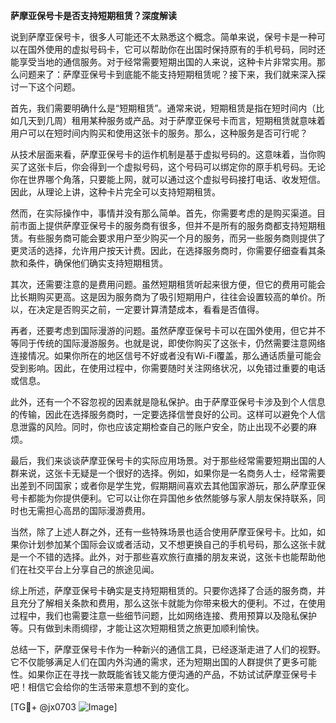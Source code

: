 **萨摩亚保号卡是否支持短期租赁？深度解读**

说到萨摩亚保号卡，很多人可能还不太熟悉这个概念。简单来说，保号卡是一种可以在国外使用的虚拟号码卡，它可以帮助你在出国时保持原有的手机号码，同时还能享受当地的通信服务。对于经常需要短期出国的人来说，这种卡片非常实用。那么问题来了：萨摩亚保号卡到底能不能支持短期租赁呢？接下来，我们就来深入探讨一下这个问题。

首先，我们需要明确什么是“短期租赁”。通常来说，短期租赁是指在短时间内（比如几天到几周）租用某种服务或产品。对于萨摩亚保号卡而言，短期租赁就意味着用户可以在短时间内购买和使用这张卡的服务。那么，这种服务是否可行呢？

从技术层面来看，萨摩亚保号卡的运作机制是基于虚拟号码的。这意味着，当你购买了这张卡后，你会得到一个虚拟号码，这个号码可以绑定你的原手机号码。无论你在世界哪个角落，只要能上网，就可以通过这个虚拟号码接打电话、收发短信。因此，从理论上讲，这种卡片完全可以支持短期租赁。

然而，在实际操作中，事情并没有那么简单。首先，你需要考虑的是购买渠道。目前市面上提供萨摩亚保号卡的服务商有很多，但并不是所有的服务商都支持短期租赁。有些服务商可能会要求用户至少购买一个月的服务，而另一些服务商则提供了更灵活的选择，允许用户按天计费。因此，在选择服务商时，你需要仔细查看其条款和条件，确保他们确实支持短期租赁。

其次，还需要注意的是费用问题。虽然短期租赁听起来很方便，但它的费用可能会比长期购买更高。这是因为服务商为了吸引短期用户，往往会设置较高的单价。所以，在决定是否购买之前，一定要计算清楚成本，看看是否值得。

再者，还要考虑到国际漫游的问题。虽然萨摩亚保号卡可以在国外使用，但它并不等同于传统的国际漫游服务。也就是说，即使你购买了这张卡，仍然需要注意网络连接情况。如果你所在的地区信号不好或者没有Wi-Fi覆盖，那么通话质量可能会受到影响。因此，在使用过程中，你需要随时关注网络状况，以免错过重要的电话或信息。

此外，还有一个不容忽视的因素就是隐私保护。由于萨摩亚保号卡涉及到个人信息的传输，因此在选择服务商时，一定要选择信誉良好的公司。这样可以避免个人信息泄露的风险。同时，你也应该定期检查自己的账户安全，防止出现不必要的麻烦。

最后，我们来谈谈萨摩亚保号卡的实际应用场景。对于那些经常需要短期出国的人群来说，这张卡无疑是一个很好的选择。例如，如果你是一名商务人士，经常需要出差到不同国家；或者你是学生党，假期期间喜欢去其他国家游玩，那么萨摩亚保号卡都能为你提供便利。它可以让你在异国他乡依然能够与家人朋友保持联系，同时也无需担心高昂的国际漫游费用。

当然，除了上述人群之外，还有一些特殊场景也适合使用萨摩亚保号卡。比如，如果你计划参加某个国际会议或者活动，又不想更换自己的手机号码，那么这张卡就是一个不错的选择。此外，对于那些喜欢旅行直播的朋友来说，这张卡也能帮助他们在社交平台上分享自己的旅途见闻。

综上所述，萨摩亚保号卡确实是支持短期租赁的。只要你选择了合适的服务商，并且充分了解相关条款和费用，那么这张卡就能为你带来极大的便利。不过，在使用过程中，我们也需要注意一些细节问题，比如网络连接、费用预算以及隐私保护等。只有做到未雨绸缪，才能让这次短期租赁之旅更加顺利愉快。

总结一下，萨摩亚保号卡作为一种新兴的通信工具，已经逐渐走进了人们的视野。它不仅能够满足人们在国内外沟通的需求，还为短期出国的人群提供了更多可能性。如果你正在寻找一款既能省钱又能方便沟通的产品，不妨试试萨摩亚保号卡吧！相信它会给你的生活带来意想不到的变化。

[TG💪+ @jx0703 ![Image](https://github.com/user-attachments/assets/dbca1d08-cadb-493c-b0ec-ad6f7a83f270)]